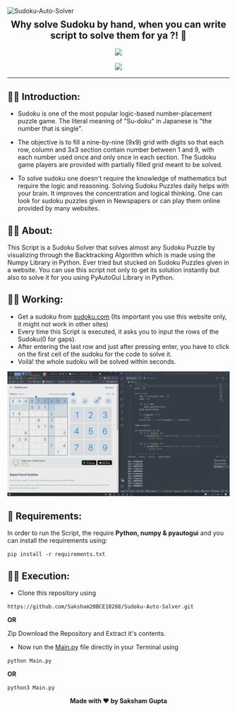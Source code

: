 ![Sudoku-Auto-Solver](https://socialify.git.ci/sakshgupta/Sudoku-Auto-Solver/image?description=1&forks=1&language=1&logo=https%3A%2F%2Fraw.githubusercontent.com%2Fsakshgupta%2FSudoku-Auto-Solver%2Fmain%2Fassets%2Fthumbnail.png&name=1&owner=1&pattern=Solid&pulls=1&stargazers=1&theme=Dark)

<p align="center">
<h2 align="center" style="margin-top: -4px !important;">Why solve Sudoku by hand, when you can write script to solve them for ya ?! 🤯</h2>
  <p align="center">
    <a href="https://www.python.org/">
    	<img src="https://img.shields.io/badge/python-v3.8-informational">
    </a>
  </p>
</p>
<p align="center">
	<img src="http://ForTheBadge.com/images/badges/made-with-python.svg">
</p>

---

## 👨‍🎓 Introduction:
-	Sudoku is one of the most popular logic-based number-placement puzzle game. The literal meaning of "Su-doku" in Japanese is "the number that is single".

-	The objective is to fill a nine-by-nine (9x9) grid with digits so that each row, column and 3x3 section contain number between 1 and 9, with each number used once and only once in each section. The Sudoku game players are provided with partially filled grid meant to be solved.

-	To solve sudoku one doesn't require the knowledge of mathematics but require the logic and reasoning. Solving Sudoku Puzzles daily helps with your brain. It improves the concentration and logical thinking. One can look for sudoku puzzles given in Newspapers or can play them online provided by many websites. 

## 👨‍🏫 About:

This Script is a Sudoku Solver that solves almost any Sudoku Puzzle by visualizing through the Backtracking Algorithm which is made using the Numpy Library in Python. Ever tried but stucked on Sudoku Puzzles given in a website. You can use this script not only to get its solution instantly but also to solve it for you using PyAutoGui Library in Python.

## 🚴‍♂️ Working:

- Get a sudoku from [sudoku.com](https://sudoku.com/) (Its important you use this website only, it might not work in other sites)
-	Every time this Script is executed, it asks you to input the rows of the Sudoku(0 for gaps).
-	After entering the last row and just after pressing enter, you have to click on the first cell of the sudoku for the code to solve it.
-	Voilà! the whole sudoku will be solved within seconds.

<p align="center">
	<img src="assets\example.png">
</p>

## 📐 Requirements:
In order to run the Script, the require **Python, numpy & pyautogui** and you can install the requirements using:
```
pip install -r requirements.txt
```

## 👨‍💻 Execution:
-	Clone this repository using
```
https://github.com/Saksham20BCE10288/Sudoku-Auto-Solver.git
```
**OR**

Zip Download the Repository and Extract it's contents.
-	Now run the [Main.py](Main.py) file directly in your Terminal using
```
python Main.py
```
**OR**
```
python3 Main.py
```

<p align='center'><b>Made with ❤ by Saksham Gupta</b></p>
